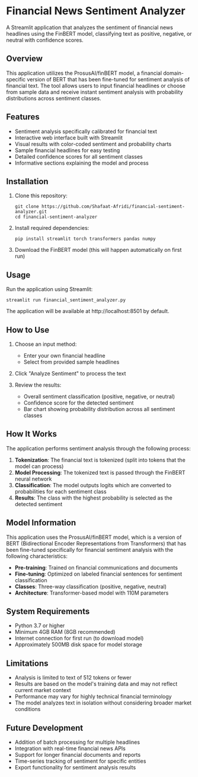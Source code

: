 # Financial News Sentiment Analyzer

A Streamlit application that analyzes the sentiment of financial news headlines using the FinBERT model, classifying text as positive, negative, or neutral with confidence scores.

## Overview

This application utilizes the ProsusAI/finBERT model, a financial domain-specific version of BERT that has been fine-tuned for sentiment analysis of financial text. The tool allows users to input financial headlines or choose from sample data and receive instant sentiment analysis with probability distributions across sentiment classes.

## Features

- Sentiment analysis specifically calibrated for financial text
- Interactive web interface built with Streamlit
- Visual results with color-coded sentiment and probability charts
- Sample financial headlines for easy testing
- Detailed confidence scores for all sentiment classes
- Informative sections explaining the model and process

## Installation

1. Clone this repository:
   ```
   git clone https://github.com/Shafaat-Afridi/financial-sentiment-analyzer.git
   cd financial-sentiment-analyzer
   ```

2. Install required dependencies:
   ```
   pip install streamlit torch transformers pandas numpy
   ```

3. Download the FinBERT model (this will happen automatically on first run)

## Usage

Run the application using Streamlit:
```
streamlit run financial_sentiment_analyzer.py
```

The application will be available at http://localhost:8501 by default.

## How to Use

1. Choose an input method:
   - Enter your own financial headline
   - Select from provided sample headlines

2. Click "Analyze Sentiment" to process the text

3. Review the results:
   - Overall sentiment classification (positive, negative, or neutral)
   - Confidence score for the detected sentiment
   - Bar chart showing probability distribution across all sentiment classes

## How It Works

The application performs sentiment analysis through the following process:

1. **Tokenization**: The financial text is tokenized (split into tokens that the model can process)
2. **Model Processing**: The tokenized text is passed through the FinBERT neural network
3. **Classification**: The model outputs logits which are converted to probabilities for each sentiment class
4. **Results**: The class with the highest probability is selected as the detected sentiment

## Model Information

This application uses the ProsusAI/finBERT model, which is a version of BERT (Bidirectional Encoder Representations from Transformers) that has been fine-tuned specifically for financial sentiment analysis with the following characteristics:

- **Pre-training**: Trained on financial communications and documents
- **Fine-tuning**: Optimized on labeled financial sentences for sentiment classification
- **Classes**: Three-way classification (positive, negative, neutral)
- **Architecture**: Transformer-based model with 110M parameters

## System Requirements

- Python 3.7 or higher
- Minimum 4GB RAM (8GB recommended)
- Internet connection for first run (to download model)
- Approximately 500MB disk space for model storage

## Limitations

- Analysis is limited to text of 512 tokens or fewer
- Results are based on the model's training data and may not reflect current market context
- Performance may vary for highly technical financial terminology
- The model analyzes text in isolation without considering broader market conditions

## Future Development

- Addition of batch processing for multiple headlines
- Integration with real-time financial news APIs
- Support for longer financial documents and reports
- Time-series tracking of sentiment for specific entities
- Export functionality for sentiment analysis results
